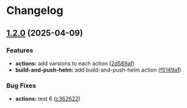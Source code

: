 # Changelog

## [1.2.0](https://github.com/MapColonies/actions/compare/build-and-push-helm-v1.1.1...build-and-push-helm-v1.2.0) (2025-04-09)


### Features

* **actions:** add varsions to each action ([2d589af](https://github.com/MapColonies/actions/commit/2d589af3406a8b5fe203f7ff26dce495867de7a8))
* **build-and-push-helm:** add build-and-push-helm action ([f5149a1](https://github.com/MapColonies/actions/commit/f5149a1c996cd810cf2a77d9d004f919b5d87d1d))


### Bug Fixes

* **actions:** test 6 ([c362622](https://github.com/MapColonies/actions/commit/c36262249e5ce1710a5b7d2567975003d2d54d68))
